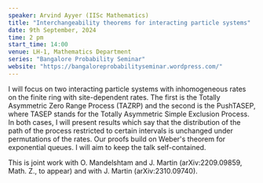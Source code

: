 ```yaml
---
speaker: Arvind Ayyer (IISc Mathematics)
title: "Interchangeability theorems for interacting particle systems"
date: 9th September, 2024
time: 2 pm
start_time: 14:00
venue: LH-1, Mathematics Department
series: "Bangalore Probability Seminar"
website: "https://bangaloreprobabilityseminar.wordpress.com/"
---
```

I will focus on two interacting particle systems with inhomogeneous rates on the finite ring with site-dependent rates. The first is the Totally Asymmetric Zero Range Process (TAZRP) and the second is the PushTASEP, where TASEP stands for the Totally Asymmetric Simple Exclusion Process. In both cases, I will present results which say that the distribution of the path of the process restricted to certain intervals is unchanged under permutations of the rates. Our proofs build on Weber's theorem for exponential queues. I will aim to keep the talk self-contained.

This is joint work with O. Mandelshtam and J. Martin (arXiv:2209.09859, Math. Z., to appear) and with J. Martin (arXiv:2310.09740).
